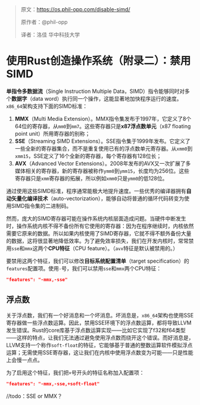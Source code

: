 >原文：https://os.phil-opp.com/disable-simd/
>
>原作者：@phil-opp
>
>译者：洛佳  华中科技大学

# 使用Rust创造操作系统（附录二）：禁用SIMD

**单指令多数据流**（Single Instruction Multiple Data，SIMD）指令能够同时对多个**数据字**（data word）执行同一个操作，这能显著地加快程序运行的速度。`x86_64`架构支持下面的SIMD标准：

1. **MMX**（Multi Media Extension）。MMX指令集发布于1997年，它定义了8个64位的寄存器，从`mm0`到`mm7`。这些寄存器只是**x87浮点数单元**（x87 floating point unit）所用寄存器的别称；
2. **SSE**（Streaming SIMD Extensions）。SSE指令集于1999年发布。它定义了一些全新的寄存器集合，而不是重复使用已有的浮点数单元寄存器。从`xmm0`到`xmm15`，SSE定义了16个全新的寄存器，每个寄存器有128位长；
3. **AVX**（Advanced Vector Extensions）。2008年发布的AVX又一次扩展了多媒体相关的寄存器，新的寄存器被称作`ymm0`到`ymm15`，长度均为256位。这些寄存器只是`xmm`寄存器的拓展，所以例如`xmm0`只是`ymm0`的低128位。

通过使用这些SIMD标准，程序通常能极大地提升速度。一些优秀的编译器拥有**自动矢量化编译技术**（auto-vectorization），能够自动将普通的循环代码转变为使用SIMD指令集的二进制码。

然而，庞大的SIMD寄存器可能在操作系统内核层面造成问题。当硬件中断发生时，操作系统内核不得不备份所有它使用的寄存器：因为在程序继续时，内核依然需要它原来的数据。所以如果内核使用了SIMD寄存器，它就不得不额外备份大量的数据，这将很显著地降低效率。为了避免效率损失，我们在开发内核时，常常禁用`sse`和`mmx`这两个**CPU特征**（CPU feature）。（`avx`特征是默认被禁用的。）

要禁用这两个特征，我们可以修改**目标系统配置清单**（target specification）的`features`配置项。使用`-`号，我们可以禁用`sse`和`mmx`两个CPU特征：

```json
"features": "-mmx,-sse"
```

## 浮点数

关于浮点数，我们有一个好消息和一个坏消息。坏消息是，`x86_64`架构也使用SSE寄存器做一些浮点数运算。因此，禁用SSE环境下的浮点数运算，都将导致LLVM发生错误。Rust的core库基于浮点数运算实现——比如它实现了f32和f64类型——这样的特点，让我们无法通过避免使用浮点数而绕开这个错误。而好消息是，LLVM支持一个称作`soft-float`的特征，它能够基于普通的整数运算软件模拟浮点运算；无需使用SSE寄存器，这让我们在内核中使用浮点数变为可能——只是性能上会慢一点点。

为了启用这个特征，我们把`+`号开头的特征名称加入配置项：

```json
"features": "-mmx,-sse,+soft-float"
```

//todo：SSE or MMX？

